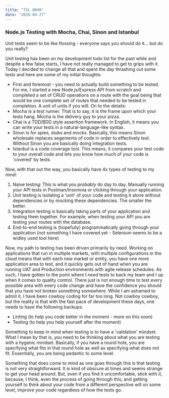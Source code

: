 ```yaml
---
title: "TIL 0040"
date: "2018-04-27"
---
```


### Node.js Testing with Mocha, Chai, Sinon and Istanbul

Unit tests seem to be like flossing - everyone says you should do it... but do you really? 

Unit testing has been on my development todo list for the past while and despite a few false starts, I have not really managed to get to grips with it. Today I decided to change all that and spent the day thrashing out some tests and here are some of my initial thoughts: 

* First and foremost - you need to actually build something to be tested. For me, I started a new Node.js/Express API from scratch and completed a set of CRUD operations on a route with the goal being that would be one complete set of routes that needed to be tested in completion. A unit of units if you will. On to the details: 
* Mocha is a test runner. That is to say, it is the frame upon which your tests hang. Mocha is the delivery guy to your pizza. 
* Chai is a TDD/BDD style assertion framework. In English, it means you can write your tests in a natural-language-like syntax. 
* Sinon is for spies, stubs and mocks. Basically, this means Sinon wholesale replaces segements of code in order to effectively test. Without Sinon you are basically doing integration tests. 
* Istanbul is a code coverage tool. This means, it compares your test code to your overall code and lets you know how much of your code is 'covered' by tests. 

Now, with that out the way, you basically have 4x types of testing to my mind: 

1. Naive testing: This is what you *probably* do day to day. Manually running your API tests in Postman/Insomnia or clicking through your application. 
2. Unit testing is isolating a 'unit' of your code and testing it alone without dependencies or by mocking these dependencies. The smaller the better. 
3. Integration testing is basically taking parts of your application and testing them together. For example, when testing your API you are testing your routes with the database. 
4. End-to-end testing is (hopefully) programmatically going through your application (not something I have covered yet - Selenium seems to be a widley used tool here)

Now, my path to testing has been driven primarily by need. Working on applications that run in multiple markets, with multiple configurations in the cloud means that with each new market or entity, you have one more application area to test, and it quickly gets out of hand when you are running UAT and Production environments with agile release schedules. As such, I have gotten to the point where I *need* tests to back my team and I up when it comes to quality control. There just is not enough time to test every possible area with every code change and have the confidence you should that you have not broken something somewhere. While I am ashamed to admit it, I have been cowboy coding for far too long. Not cowboy cowboy, but the reality is that with the fast pace of development these days, one needs to have the following backups: 

* Linting (to help you code better in the moment - more on this soon)
* Testing (to help you help yourself after the moment)

Something to keep in mind when testing is to have a 'validation' mindset. What I mean by that is, you need to be thinking about what you are testing with a hygenic mindset. Basically, if you have a round hole, you are specifying what fits in that round hole as well as specifying what does not fit. Essentially, you are being pedantic to some level. 

Something that does come to mind as one goes through this is that testing is not very straightforward. It is kind of obscure at times and seems strange to get your head around. But, even if you find it uncomfortable, stick with it, because, I think, even the process of going through this, and getting yourself to think about your code from a different perspective will on some level, improve your code regardless of how the tests go. 

